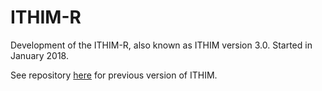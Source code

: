 # ITHIM-R
Development of the ITHIM-R, also known as ITHIM version 3.0. Started in January 2018.

See repository [here](https://github.com/ITHIM/ITHIM) for previous
version of ITHIM.